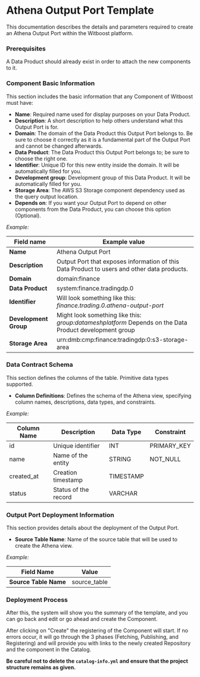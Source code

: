 # Athena Output Port Template

This documentation describes the details and parameters required to create an Athena Output Port within the Witboost platform.

### Prerequisites

A Data Product should already exist in order to attach the new components to it.

### Component Basic Information

This section includes the basic information that any Component of Witboost must have:

- **Name**: Required name used for display purposes on your Data Product.
- **Description**: A short description to help others understand what this Output Port is for.
- **Domain**: The domain of the Data Product this Output Port belongs to. Be sure to choose it correctly as it is a fundamental part of the Output Port and cannot be changed afterwards.
- **Data Product**: The Data Product this Output Port belongs to; be sure to choose the right one.
- **Identifier**: Unique ID for this new entity inside the domain. It will be automatically filled for you.
- **Development group**: Development group of this Data Product. It will be automatically filled for you.
- **Storage Area**: The AWS S3 Storage component dependency used as the query output location.
- **Depends on**: If you want your Output Port to depend on other components from the Data Product, you can choose this option (Optional).

*Example:*

| Field name            | Example value                                                                                          |
|-----------------------|--------------------------------------------------------------------------------------------------------|
| **Name**              | Athena Output Port                                                                                     |
| **Description**       | Output Port that exposes information of this Data Product to users and other data products.            |
| **Domain**            | domain:finance                                                                                         |
| **Data Product**      | system:finance.tradingdp.0                                                                             |
| **Identifier**        | Will look something like this: *finance.trading.0.athena-output-port*                                  |
| **Development Group** | Might look something like this: *group:datameshplatform* Depends on the Data Product development group |
| **Storage Area**      | urn:dmb:cmp:finance:tradingdp:0:s3-storage-area                                                        |

### Data Contract Schema

This section defines the columns of the table. Primitive data types supported.

- **Column Definitions**: Defines the schema of the Athena view, specifying column names, descriptions, data types, and constraints.

*Example:*

| **Column Name** | **Description**      | **Data Type** | **Constraint** |
|-----------------|----------------------|---------------|----------------|
| id              | Unique identifier    | INT           | PRIMARY_KEY    |
| name            | Name of the entity   | STRING        | NOT_NULL       |
| created_at      | Creation timestamp   | TIMESTAMP     |                |
| status          | Status of the record | VARCHAR       |                |

### Output Port Deployment Information

This section provides details about the deployment of the Output Port.

- **Source Table Name**: Name of the source table that will be used to create the Athena view.

*Example:*

| **Field Name**           | **Value**       |
|--------------------------|-----------------|
| **Source Table Name**    | source_table    |

### Deployment Process

After this, the system will show you the summary of the template, and you can go back and edit or go ahead and create the Component.

After clicking on "Create" the registering of the Component will start. If no errors occur, it will go through the 3 phases (Fetching, Publishing, and Registering) and will provide you with links to the newly created Repository and the component in the Catalog.

**Be careful not to delete the `catalog-info.yml` and ensure that the project structure remains as given.**

